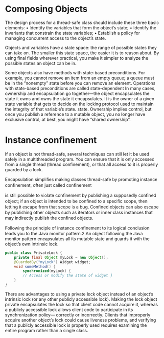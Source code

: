 # Composing Objects
The design process for a thread-safe class should include these three basic elements:
• Identify the variables that form the object’s state;
• Identify the invariants that constrain the state variables;
• Establish a policy for managing concurrent access to the object’s state.

Objects and variables have a state space: the range of possible states they can take on. The smaller this state space, the easier it is to reason about. By using final fields wherever practical, you make it simpler to analyze the possible states an object can be in.

Some objects also have methods with state-based preconditions. For example, you cannot remove an item from an empty queue; a queue must be in the “nonempty” state before you can remove an element. Operations with state-based preconditions are called state-dependent
In many cases, ownership and encapsulation go together—the object encapsulates the state it owns and owns the state it encapsulates. It is the owner of a given state variable that gets to decide on the locking protocol used to maintain the integrity of that variable’s state.
state. Ownership implies control, but once you publish a reference to a mutable object, you no longer have exclusive control; at best, you might have “shared ownership”.

# Instance conﬁnement
If an object is not thread-safe, several techniques can still let it be used safely in a multithreaded program. You can ensure that it is only accessed from a single thread (thread confinement), or that all access to it is properly guarded by a lock.

Encapsulation simpliﬁes making classes thread-safe by promoting instance confinement, often just called conﬁnement

is still possible to violate conﬁnement by publishing a supposedly conﬁned object; if an object is intended to be conﬁned to a speciﬁc scope, then letting it escape from that scope is a bug. Conﬁned objects can also escape by publishing other objects such as iterators or inner class instances that may indirectly publish the conﬁned objects.

Following the principle of instance conﬁnement to its logical conclusion leads you to the Java monitor pattern.2 An object following the Java monitor pattern encapsulates all its mutable state and guards it with the object’s own intrinsic lock.
``` java
public class PrivateLock {
    private final Object myLock = new Object();
    @GuardedBy("myLock") Widget widget;
    void someMethod() {
        synchronized(myLock) {
        // Access or modify the state of widget }
    }
}
```
There are advantages to using a private lock object instead of an object’s intrinsic lock (or any other publicly accessible lock). Making the lock object private encapsulates the lock so that client code cannot acquire it, whereas a publicly accessible lock allows client code to participate in its synchronization policy— correctly or incorrectly. Clients that improperly acquire another object’s lock could cause liveness problems, and verifying that a publicly accessible lock is properly used requires examining the entire program rather than a single class.


